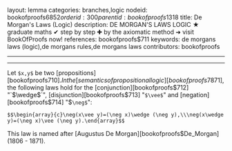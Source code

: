 layout: lemma
categories: branches,logic
nodeid: bookofproofs$6852
orderid: 300
parentid: bookofproofs$1318
title: De Morgan's Laws (Logic)
description: DE MORGAN'S LAWS LOGIC ★ graduate maths ✔ step by step ✚ by the axiomatic method ➜ visit BookOfProofs now!
references: bookofproofs$711
keywords: de morgans laws (logic),de morgans rules,de morgans laws
contributors: bookofproofs


---


---

Let `$x,y$` be two [propositions][bookofproofs$710]. In the [semantics of propositional logic][bookofproofs$7871], the following laws hold for the [conjunction][bookofproofs$712] "`$\wedge$`", [disjunction][bookofproofs$713] "`$\vee$`" and [negation][bookofproofs$714] "$`\neg$`":


`$$\begin{array}{c}\neg(x\vee y)=(\neg x)\wedge (\neg y),\\\neg(x\wedge y)=(\neg x)\vee (\neg y).\end{array}$$`

This law is named after [Augustus De Morgan][bookofproofs$De_Morgan] (1806 - 1871).
